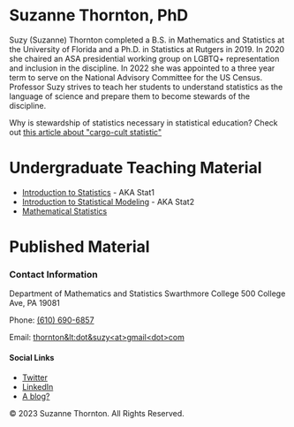 # Suzanne Thornton, PhD 

Suzy (Suzanne) Thornton completed a B.S. in Mathematics and Statistics at the University of Florida and a Ph.D. in Statistics at Rutgers in 2019. In 2020 she chaired an ASA presidential working group on LGBTQ+ representation and inclusion in the discipline. In 2022 she was appointed to a three year term to serve on the National Advisory Committee for the US Census. Professor Suzy strives to teach her students to understand statistics as the language of science and prepare them to become stewards of the discipline.

Why is stewardship of statistics necessary in statistical education? Check out [this article about "cargo-cult statistic"](https://doi.org/10.1111/j.1740-9713.2018.01174.x)

# Undergraduate Teaching Material 

* [Introduction to Statistics](https://profsuzy.github.io/Stat11/) - AKA Stat1 
* [Introduction to Statistical Modeling](https://profsuzy.github.io/Stat21/) - AKA Stat2
* [Mathematical Statistics](https://profsuzy.github.io/Stat61/)


# Published Material 

### Contact Information 
Department of Mathematics and Statistics
Swarthmore College
500 College Ave, PA 19081

Phone: <a class="p-tel" href="tel:+16106906857">(610) 690-6857</a>

Email: <a href="mailto:thornton&lt;dot&suzy&lt;at&gt;gmail&lt;dot&gt;com">thornton&lt:dot&suzy&lt;at&gt;gmail&lt;dot&gt;com</a>


#### Social Links 

* [Twitter](https://twitter.com/ProfessorSuzy/) 
* [LinkedIn](https://www.linkedin.com/in/suzanne-thornton-0a535645/) 
* [A blog?](https://thestatsmeow.wordpress.com/) 




&copy; 2023 Suzanne Thornton. All Rights Reserved.